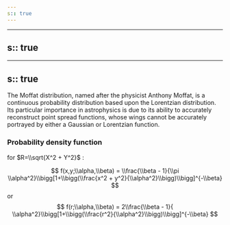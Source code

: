 ```yaml
---
s:: true
---
```

---
s:: true
---
---
s:: true
---
The Moffat distribution, named after the physicist Anthony Moffat, is a continuous probability distribution based upon the Lorentzian distribution. Its particular importance in astrophysics is due to its ability to accurately reconstruct point spread functions, whose wings cannot be accurately portrayed by either a Gaussian or Lorentzian function.

### Probability density function

for $R=\\sqrt{X^2 + Y^2}$ :

$$ f(x,y;\\alpha,\\beta) = \\frac{\\beta - 1}{\\pi \\alpha^2}\\bigg[1+\\bigg(\\frac{x^2 + y^2}{\\alpha^2}\\bigg)\\bigg]^{-\\beta} $$
or
$$  f(r;\\alpha,\\beta) = 2\\frac{\\beta - 1}{ \\alpha^2}\\bigg[1+\\bigg(\\frac{r^2}{\\alpha^2}\\bigg)\\bigg]^{-\\beta}  $$
